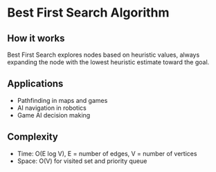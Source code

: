 # Best First Search Algorithm

## How it works
Best First Search explores nodes based on heuristic values, always expanding the node with the lowest heuristic estimate toward the goal.

## Applications
- Pathfinding in maps and games
- AI navigation in robotics
- Game AI decision making

## Complexity
- Time: O(E log V), E = number of edges, V = number of vertices
- Space: O(V) for visited set and priority queue
